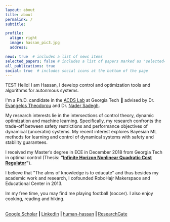 ```yaml
---
layout: about
title: about
permalink: /
subtitle: 

profile:
  align: right
  image: hassan_pic3.jpg
  address: 

news: true  # includes a list of news items
selected_papers: false # includes a list of papers marked as "selected={true}"
all_publications: true
social: true  # includes social icons at the bottom of the page
---
```


TEST Hello! I am Hassan, I develop control and optimization tools and algorithms for autonmous systems.

I'm a Ph.D. candidate in the [ACDS Lab](https://sites.gatech.edu/acds/) at Georgia Tech :honeybee: advised by Dr. [Evangelos Theodorou](https://scholar.google.com/citations?hl=en&user=dG9MV7oAAAAJ) and Dr. [Nader Sadegh](https://scholar.google.com/citations?user=TS4freMAAAAJ&hl=en). 

My research interests lie in the intersections of control theory, dynamic optimization and machine learning. Specifically, my research confronts the trade-off between safety restrictions and performance objectives of dynamical (unceratin) systems. My recent interest explores Bayesian ML methods for learning and control of dynamical systems with safety and stability guarantees.

I received my Master’s degree in ECE in December 2018 from Georgia Tech in optimal control (Thesis: <strong>"[Infinite Horizon Nonlinear Quadratic Cost Regulator](https://smartech.gatech.edu/handle/1853/60821)"</strong>).

I believe that "The alms of knowledge is to educate" and thus besides my academic work and research, I cofounded RoboHajr Makerspace and Educational Center in 2013. 

Im my free time, you may find me playing football (soccer). I also enjoy cooking, reading and hiking.

<br>
      <a href="https://scholar.google.com/citations?user=QGsFCTsAAAAJ" target="_blank" title="Google Scholar"><i class="ai ai-google-scholar"></i> Google Scholar</a>
      <strong> | </strong>
      <a href="https://www.linkedin.com/in/hassan-almubarak-8b87a867" target="_blank" title="LinkedIn"><i class="fab fa-linkedin"></i> LinkedIn</a>
      <strong> | </strong>
      <a href="https://github.com/human-hassan" target="_blank" title="GitHub"><i class="fab fa-github"></i> human-hassan</a>
      <strong> | </strong>
      <a href="https://www.researchgate.net/profile/Hassan-Almubarak" target="_blank" title="ResearchGate"><i class="fab fa-researchgate"></i> ResearchGate</a>
<br><br>
